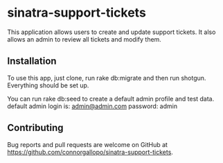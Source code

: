 
# sinatra-support-tickets

This application allows users to create and update support tickets. It also allows an admin to review all tickets and modify them.

## Installation

To use this app, just clone, run rake db:migrate and then run shotgun. Everything should be set up.

You can run rake db:seed to create a default admin profile and test data.
default admin login is: admin@admin.com password: admin

## Contributing

Bug reports and pull requests are welcome on GitHub at https://github.com/connorgallopo/sinatra-support-tickets.
